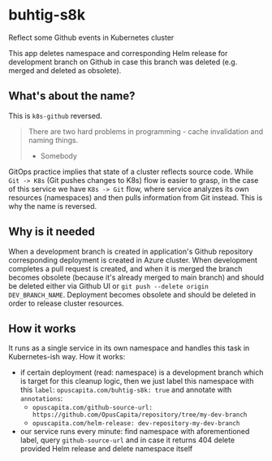 # buhtig-s8k

Reflect some Github events in Kubernetes cluster

This app deletes namespace and corresponding Helm release for development branch on Github in case this branch was deleted (e.g. merged and deleted as obsolete).

## What's about the name?

This is `k8s-github` reversed.

> There are two hard problems in programming - cache invalidation and naming things.
> - Somebody

GitOps practice implies that state of a cluster reflects source code. While `Git -> K8s` (Git pushes changes to K8s) flow is easier to grasp, in the case of this service we have `K8s -> Git` flow, where service analyzes its own resources (namespaces) and then pulls information from Git instead. This is why the name is reversed.

## Why is it needed

When a development branch is created in application's Github repository corresponding deployment is created in Azure cluster. When development completes a pull request is created, and when it is merged the branch becomes obsolete (because it's already merged to main branch) and should be deleted either via Github UI or `git push --delete origin DEV_BRANCH_NAME`. Deployment becomes obsolete and should be deleted in order to release cluster resources.

## How it works

It runs as a single service in its own namespace and handles this task in Kubernetes-ish way. How it works:
- if certain deployment (read: namespace) is a development branch which is target for this cleanup logic, then we just label this namespace with this `label`: `opuscapita.com/buhtig-s8k: true` and annotate with `annotations`:
  - `opuscapita.com/github-source-url: https://github.com/OpusCapita/repository/tree/my-dev-branch`
  - `opuscapita.com/helm-release: dev-repository-my-dev-branch`
- our service runs every minute: find namespace with aforementioned label, query `github-source-url` and in case it returns 404 delete provided Helm release and delete namespace itself
